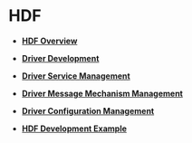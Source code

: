# HDF<a name="EN-US_TOPIC_0000001157319419"></a>

-   **[HDF Overview](hdfoverview.md)**  

-   **[Driver Development](driver-development.md)**  

-   **[Driver Service Management](driver-service-management.md)**  

-   **[Driver Message Mechanism Management](driver-message-mechanism-management.md)**  

-   **[Driver Configuration Management](driver-configuration-management.md)**  

-   **[HDF Development Example](hdfdevelopment-example.md)**  



